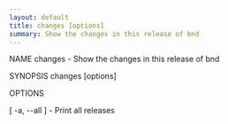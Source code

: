 ```yaml
---
layout: default
title: changes [options] 
summary: Show the changes in this release of bnd                                 
---
```

   

NAME
  changes                     - Show the changes in this release of bnd

SYNOPSIS
   changes [options] 

OPTIONS

   [ -a, --all ]              - Print all releases
